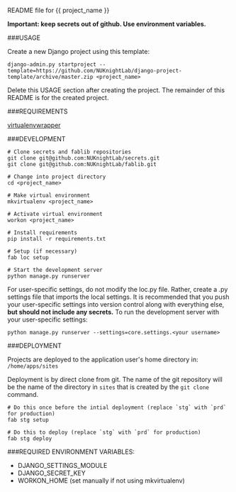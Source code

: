 README file for {{ project_name }}

**Important: keep secrets out of github. Use environment variables.**

###USAGE

Create a new Django project using this template:

    django-admin.py startproject --template=https://github.com/NUKnightLab/django-project-template/archive/master.zip <project_name>

Delete this USAGE section after creating the project. The remainder of this
README is for the created project.


###REQUIREMENTS

[virtualenvwrapper](http://virtualenvwrapper.readthedocs.org/en/latest/install.html)


###DEVELOPMENT

    # Clone secrets and fablib repositories
    git clone git@github.com:NUKnightLab/secrets.git
    git clone git@github.com:NUKnightLab/fablib.git
    
    # Change into project directory
    cd <project_name>
    
    # Make virtual environment
    mkvirtualenv <project_name>
    
    # Activate virtual environment
    workon <project_name>
    
    # Install requirements
    pip install -r requirements.txt
    
    # Setup (if necessary)
    fab loc setup
    
    # Start the development server
    python manage.py runserver
    

For user-specific settings, do not modify the loc.py file. Rather, create a <username>.py settings file that imports the local settings. It is recommended that you push your user-specific settings into version control
along with everything else, **but should not include any secrets.**  To run the development server with your user-specific settings:

    python manage.py runserver --settings=core.settings.<your username>
   
    
###DEPLOYMENT

Projects are deployed to the application user's home directory in: ``/home/apps/sites``

Deployment is by direct clone from git. The name of the git repository will be the name of the directory in ``sites`` that is created by the ``git clone`` command.

    # Do this once before the intial deployment (replace `stg` with `prd` for production)
    fab stg setup
    
    # Do this to deploy (replace `stg` with `prd` for production)
    fab stg deploy


###REQUIRED ENVIRONMENT VARIABLES:

- DJANGO_SETTINGS_MODULE
- DJANGO_SECRET_KEY
- WORKON_HOME (set manually if not using mkvirtualenv)



